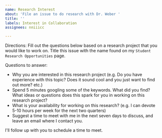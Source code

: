 ```yaml
---
name: Research Interest
about: 'File an issue to do research with Dr. Weber '
title: ''
labels: Interest in Collaboration
assignees: nniiicc

---
```


Directions: Fill out the questions below based on a research project that you would like to work on. Title this issue with the name found on my `Student Research Opportunities` page. 

Questions to answer: 
- Why you are interested in this research project (e.g. Do you have experience with this topic? Does it sound cool and you just want to find out more? etc.)
- Spend 5 minutes googling some of the keywords. What did you find? What ideas or questions does this spark for you in working on this research project?
- What is your availability for working on this research? (e.g. I can devote 5-10 hours per week for the next two quarters)
- Suggest a time to meet with me in the next seven days to discuss, and leave an email where I contact you.

I'll follow up with you to schedule a time to meet.
